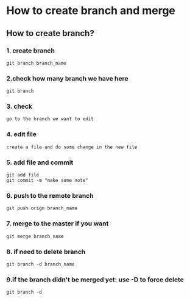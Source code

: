 # How to create branch and merge
## How to create branch?
### 1. create branch
    git branch branch_name
### 2.check how many branch we have here
    git branch
### 3. check 
    go to the branch we want to edit
### 4. edit file
    create a file and do some change in the new file
### 5. add file and commit 
    git add file
    git commit -m "make some note"
### 6. push to the remote branch
    git push orign branch_name
### 7. merge to the master if you want
    git merge branch_name
### 8. if need to delete branch
    git branch -d branch_name
### 9.if the branch didn't be merged yet: use -D to force delete
    git branch -d 
